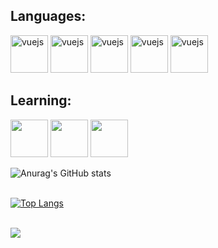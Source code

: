 ## Languages:
<div style="display: inline-block;">
  <img src="https://cdn.jsdelivr.net/gh/devicons/devicon/icons/mysql/mysql-original-wordmark.svg" alt="vuejs" width="60" height="60" style="max-width:100%;"/>
  <img src="https://cdn.jsdelivr.net/gh/devicons/devicon/icons/html5/html5-plain-wordmark.svg" alt="vuejs" width="60" height="60" style="max-width:100%;"/>
  <img src="https://cdn.jsdelivr.net/gh/devicons/devicon/icons/css3/css3-plain-wordmark.svg" alt="vuejs" width="60" height="60" style="max-width:100%;"/>
  <img src="https://cdn.jsdelivr.net/gh/devicons/devicon/icons/php/php-original.svg" alt="vuejs" width="60" height="60" style="max-width:100%;"/>
  <img src= "https://cdn-icons-png.flaticon.com/128/226/226777.png" alt="vuejs" width="60" height="60" style="max-width:100%;"/>
</div>

<br>

## Learning:
<div style="display: inline-block;">
  <img src="https://cdn.jsdelivr.net/gh/devicons/devicon/icons/javascript/javascript-original.svg" width="60" height="60" style="max-width:100%;"/>
  <img src="https://cdn.jsdelivr.net/gh/devicons/devicon/icons/c/c-original.svg" width="60" height="60" style="max-width:100%;" />
  <img src="https://cdn.jsdelivr.net/gh/devicons/devicon@latest/icons/csharp/csharp-original.svg" width="60" height="60" style="max-width:100%;"/>
</div>

<br>

![Anurag's GitHub stats](https://github-readme-stats.vercel.app/api?username=clararicioni&show_icons=true&theme=dark)<br><br>

[![Top Langs](https://github-readme-stats.vercel.app/api/top-langs/?username=clararicioni&layout=donut&theme=dark)](https://github.com/clararicioni/github-readme-stats)<br><br>

<img align="center" src="https://github-readme-activity-graph.vercel.app/graph?username=adrianojosez&theme=tokyo-night&hide_border=true&show_icons=true&custom_title=Grafico%20de%20Contribuicao" />
